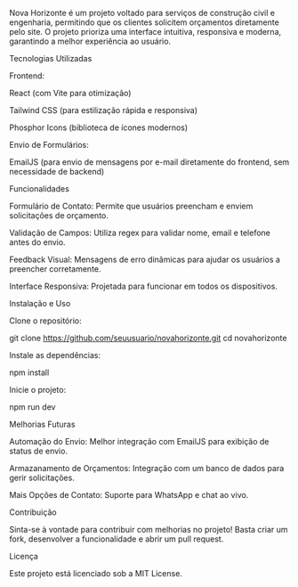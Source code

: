 

Nova Horizonte é um projeto voltado para serviços de construção civil e engenharia, permitindo que os clientes solicitem orçamentos diretamente pelo site. O projeto prioriza uma interface intuitiva, responsiva e moderna, garantindo a melhor experiência ao usuário.

Tecnologias Utilizadas

Frontend:

React (com Vite para otimização)

Tailwind CSS (para estilização rápida e responsiva)

Phosphor Icons (biblioteca de ícones modernos)

Envio de Formulários:

EmailJS (para envio de mensagens por e-mail diretamente do frontend, sem necessidade de backend)

Funcionalidades

Formulário de Contato: Permite que usuários preencham e enviem solicitações de orçamento.

Validação de Campos: Utiliza regex para validar nome, email e telefone antes do envio.

Feedback Visual: Mensagens de erro dinâmicas para ajudar os usuários a preencher corretamente.

Interface Responsiva: Projetada para funcionar em todos os dispositivos.

Instalação e Uso

Clone o repositório:

git clone https://github.com/seuusuario/novahorizonte.git
cd novahorizonte

Instale as dependências:

npm install

Inicie o projeto:

npm run dev

Melhorias Futuras

Automação do Envio: Melhor integração com EmailJS para exibição de status de envio.

Armazanamento de Orçamentos: Integração com um banco de dados para gerir solicitações.

Mais Opções de Contato: Suporte para WhatsApp e chat ao vivo.

Contribuição

Sinta-se à vontade para contribuir com melhorias no projeto! Basta criar um fork, desenvolver a funcionalidade e abrir um pull request.

Licença

Este projeto está licenciado sob a MIT License.